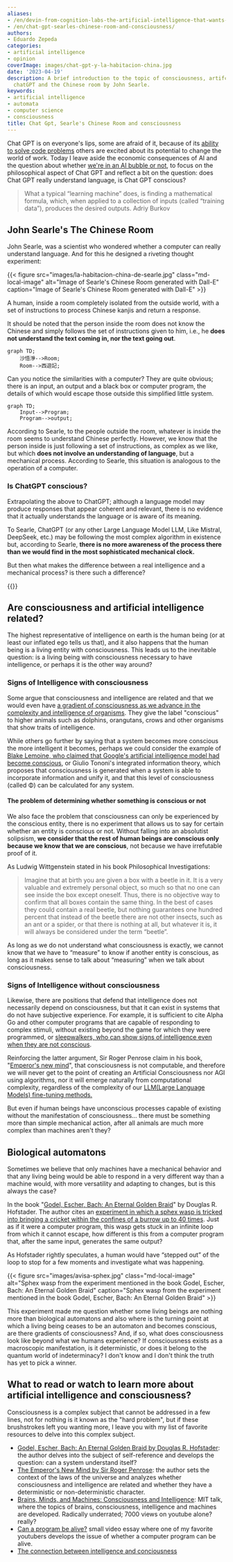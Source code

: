 ```yaml
---
aliases:
- /en/devin-from-cognition-labs-the-artificial-intelligence-that-wants-to-replace-programmers/blog/chat-gpt-searles-chinese-room-and-consciousness/
- /en/chat-gpt-searles-chinese-room-and-consciousness/
authors:
- Eduardo Zepeda
categories:
- artificial intelligence
- opinion
coverImage: images/chat-gpt-y-la-habitacion-china.jpg
date: '2023-04-19'
description: A brief introduction to the topic of consciousness, artifcial intelligence,
  chatGPT and the Chinese room by John Searle.
keywords:
- artificial intelligence
- automata
- computer science
- consciousness
title: Chat Gpt, Searle's Chinese Room and consciousness
---
```


Chat GPT is on everyone's lips, some are afraid of it, because of its [ability to solve code problems](/en/artificial-intelligence/i-test-chatgpt-with-codewars-coding-challenges/) others are excited about its potential to change the world of work. Today I leave aside the economic consequences of AI and the question about whether [we're in an AI bubble or not](/en/artificial-intelligence/the-rise-and-fall-of-the-ai-bubble/), to focus on the philosophical aspect of Chat GPT and reflect a bit on the question: does Chat GPT really understand language, is Chat GPT conscious?

> What a typical “learning machine” does, is finding a mathematical formula, which, when applied to a collection of inputs (called “training data”), produces the desired outputs. Adriy Burkov

## John Searle's The Chinese Room

John Searle, was a scientist who wondered whether a computer can really understand language. And for this he designed a riveting thought experiment:

{{< figure src="images/la-habitacion-china-de-searle.jpg" class="md-local-image" alt="Image of Searle's Chinese Room generated with Dall-E" caption="Image of Searle's Chinese Room generated with Dall-E" >}}

A human, inside a room completely isolated from the outside world, with a set of instructions to process Chinese kanjis and return a response. 

It should be noted that the person inside the room does not know the Chinese and simply follows the set of instructions given to him, i.e., he **does not understand the text coming in, nor the text going out**.

``` mermaid
graph TD;
    沙悟淨-->Room;
    Room-->西遊記;
```

Can you notice the similarities with a computer? They are quite obvious; there is an input, an output and a black box or computer program, the details of which would escape those outside this simplified little system.

``` mermaid
graph TD;
    Input-->Program;
    Program-->output;
```

According to Searle, to the people outside the room, whatever is inside the room seems to understand Chinese perfectly. However, we know that the person inside is just following a set of instructions, as complex as we like, but which **does not involve an understanding of language**, but a mechanical process. According to Searle, this situation is analogous to the operation of a computer.

### Is ChatGPT conscious?

Extrapolating the above to ChatGPT; although a language model may produce responses that appear coherent and relevant, there is no evidence that it actually understands the language or is aware of its meaning. 

To Searle, ChatGPT (or any other Large Language Model LLM, Like Mistral, DeepSeek, etc.) may be following the most complex algorithm in existence but, according to Searle, **there is no more awareness of the process there than we would find in the most sophisticated mechanical clock.**

But then what makes the difference between a real intelligence and a mechanical process? is there such a difference?

{{<ad>}}

## Are consciousness and artificial intelligence related?

The highest representative of intelligence on earth is the human being (or at least our inflated ego tells us that), and it also happens that the human being is a living entity with consciousness. This leads us to the inevitable question: is a living being with consciousness necessary to have intelligence, or perhaps it is the other way around?

### Signs of Intelligence with consciousness

Some argue that consciousness and intelligence are related and that we would even have [a gradient of consciousness as we advance in the complexity and intelligence of organisms](http://writing.rochester.edu/celebrating/2017/NAShonorable.pdf). They give the label "conscious" to higher animals such as dolphins, orangutans, crows and other organisms that show traits of intelligence.

While others go further by saying that a system becomes more conscious the more intelligent it becomes, perhaps we could consider the example of [Blake Lemoine, who claimed that Google's artificial intelligence model had become conscious](https://www.bbc.com/mundo/noticias-61787944), or Giulio Tononi's integrated information theory, which proposes that consciousness is generated when a system is able to incorporate information and unify it, and that this level of consciousness (called Φ) can be calculated for any system.

#### The problem of determining whether something is conscious or not

We also face the problem that consciousness can only be experienced by the conscious entity, there is no experiment that allows us to say for certain whether an entity is conscious or not. Without falling into an absolutist solipsism, **we consider that the rest of human beings are conscious only because we know that we are conscious**, not because we have irrefutable proof of it.

As Ludwig Wittgenstein stated in his book Philosophical Investigations:

> Imagine that at birth you are given a box with a beetle in it. It is a very valuable and extremely personal object, so much so that no one can see inside the box except oneself. Thus, there is no objective way to confirm that all boxes contain the same thing. In the best of cases they could contain a real beetle, but nothing guarantees one hundred percent that instead of the beetle there are not other insects, such as an ant or a spider, or that there is nothing at all, but whatever it is, it will always be considered under the term “beetle”.

As long as we do not understand what consciousness is exactly, we cannot know that we have to “measure” to know if another entity is conscious, as long as it makes sense to talk about “measuring” when we talk about consciousness.


### Signs of Intelligence without consciousness

Likewise, there are positions that defend that intelligence does not necessarily depend on consciousness, but that it can exist in systems that do not have subjective experience. For example, it is sufficient to cite Alpha Go and other computer programs that are capable of responding to complex stimuli, without existing beyond the game for which they were programmed, or [sleepwalkers, who can show signs of intelligence even when they are not conscious](https://publications.aap.org/pediatrics/article-abstract/111/1/e17/28494/Sleepwalking-and-Sleep-Terrors-in-Prepubertal?redirectedFrom=fulltext).

Reinforcing the latter argument, Sir Roger Penrose claim in his book, "[Emperor's new mind](https://amzn.to/3XmesG6#?)", that consciousness is not computable, and therefore we will never get to the point of creating an Artificial Consciousness nor AGI using algorithms, nor it will emerge naturally from computational complexity, regardless of the complexity of our [LLM(Large Language Models) fine-tuning methods.](/en/artificial-intelligence/fine-tuning-a-llm-small-practical-guide-with-resources/)

But even if human beings have unconscious processes capable of existing without the manifestation of consciousness... there must be something more than simple mechanical action, after all animals are much more complex than machines aren't they?

## Biological automatons

Sometimes we believe that only machines have a mechanical behavior and that any living being would be able to respond in a very different way than a machine would, with more versatility and adapting to changes, but is this always the case?

In the book "[Godel, Escher, Bach: An Eternal Golden Braid](https://amzn.to/4boOnfd#?)" by Douglas R. Hofstader. The author cites an [experiment in which a sphex wasp is tricked into bringing a cricket within the confines of a burrow up to 40 times](https://jhjeong.mindconnect.cc/Texts/sphex.html). Just as if it were a computer program, this wasp gets stuck in an infinite loop from which it cannot escape, how different is this from a computer program that, after the same input, generates the same output?

As Hofstader rightly speculates, a human would have “stepped out” of the loop to stop for a few moments and investigate what was happening.

{{< figure src="images/avisa-sphex.jpg" class="md-local-image" alt="Sphex wasp from the experiment mentioned in the book Godel, Escher, Bach: An Eternal Golden Braid" caption="Sphex wasp from the experiment mentioned in the book Godel, Escher, Bach: An Eternal Golden Braid" >}}

This experiment made me question whether some living beings are nothing more than biological automatons and also where is the turning point at which a living being ceases to be an automaton and becomes conscious, are there gradients of consciousness? And, if so, what does consciousness look like beyond what we humans experience? If consciousness exists as a macroscopic manifestation, is it deterministic, or does it belong to the quantum world of indeterminacy? I don't know and I don't think the truth has yet to pick a winner.

## What to read or watch to learn more about artificial intelligence and consciousness?

Consciousness is a complex subject that cannot be addressed in a few lines, not for nothing is it known as the "hard problem", but if these brushstrokes left you wanting more, I leave you with my list of favorite resources to delve into this complex subject.

* [Godel, Escher, Bach: An Eternal Golden Braid by Douglas R. Hofstader](https://amzn.to/4boOnfd#?): the author delves into the subject of self-reference and develops the question: can a system understand itself?
* [The Emperor's New Mind by Sir Roger Penrose](https://amzn.to/3XmesG6#?): the author sets the context of the laws of the universe and analyzes whether consciousness and intelligence are related and whether they have a deterministic or non-deterministic character.
* [Brains, Minds, and Machines: Consciousness and Intelligence](https://infinite.mit.edu/video/brains-minds-and-machines-consciousness-and-intelligence): MIT talk, where the topics of brains, consciousness, intelligence and machines are developed. Radically underrated; 7000 views on youtube alone? really?
* [Can a program be alive?](https://www.youtube.com/watch?v=mC_KQC1gtWQ#?) small video essay where one of my favorite youtubers develops the issue of whether a computer program can be alive.
* [The connection between intelligence and conciousness](http://writing.rochester.edu/celebrating/2017/NAShonorable.pdf)